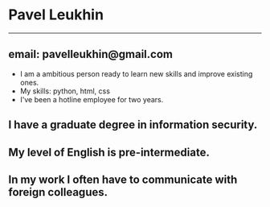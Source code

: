 <!DOCTYPE html>
<html>
  <head>
  <title>CV</title>
  </head>  
<body>

<h1> Pavel Leukhin </h1> 
<hr>
<h2> email: pavelleukhin@gmail.com </h2>
<ul>
  <li> I am a ambitious person ready to learn new skills and improve existing ones. </li>
  <li> My skills: python, html, css </li>
  <li> I've been a hotline employee for two years. </li>
</ul>
<h2> I have a graduate degree in information security. </h2>
<h2> My level of English is pre-intermediate. </h2>
<h2> In my work I often have to communicate with foreign colleagues. </h2>

</body>
</html>
